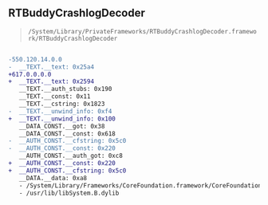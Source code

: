 ## RTBuddyCrashlogDecoder

> `/System/Library/PrivateFrameworks/RTBuddyCrashlogDecoder.framework/RTBuddyCrashlogDecoder`

```diff

-550.120.14.0.0
-  __TEXT.__text: 0x25a4
+617.0.0.0.0
+  __TEXT.__text: 0x2594
   __TEXT.__auth_stubs: 0x190
   __TEXT.__const: 0x11
   __TEXT.__cstring: 0x1823
-  __TEXT.__unwind_info: 0xf4
+  __TEXT.__unwind_info: 0x100
   __DATA_CONST.__got: 0x38
   __DATA_CONST.__const: 0x618
-  __AUTH_CONST.__cfstring: 0x5c0
-  __AUTH_CONST.__const: 0x220
   __AUTH_CONST.__auth_got: 0xc8
+  __AUTH_CONST.__const: 0x220
+  __AUTH_CONST.__cfstring: 0x5c0
   __DATA.__data: 0xa8
   - /System/Library/Frameworks/CoreFoundation.framework/CoreFoundation
   - /usr/lib/libSystem.B.dylib

```

